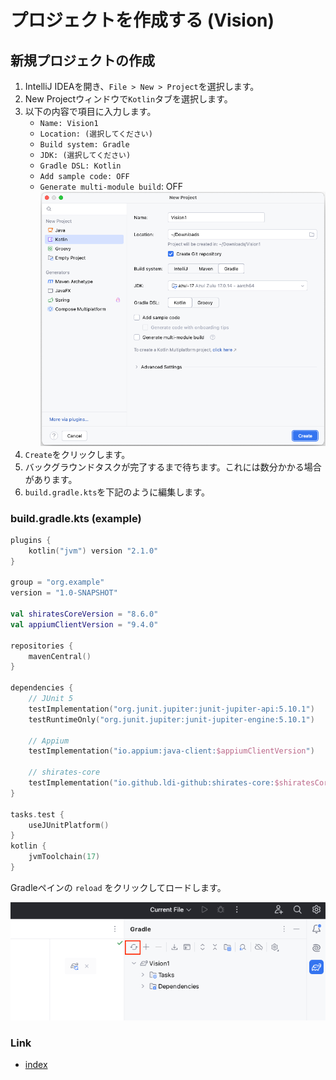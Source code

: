 # プロジェクトを作成する (Vision)

## 新規プロジェクトの作成

1. IntelliJ IDEAを開き、`File > New > Project`を選択します。
1. New Projectウィンドウで`Kotlin`タブを選択します。
1. 以下の内容で項目に入力します。
    - `Name: Vision1`
    - `Location: (選択してください)`
    - `Build system: Gradle`
    - `JDK: (選択してください)`
    - `Gradle DSL: Kotlin`
    - `Add sample code: OFF`
    - `Generate multi-module build`: OFF
      <br>![](_images/new_project.png)
1. `Create`をクリックします。
1. バックグラウンドタスクが完了するまで待ちます。これには数分かかる場合があります。
1. `build.gradle.kts`を下記のように編集します。

### build.gradle.kts (example)

```kotlin
plugins {
    kotlin("jvm") version "2.1.0"
}

group = "org.example"
version = "1.0-SNAPSHOT"

val shiratesCoreVersion = "8.6.0"
val appiumClientVersion = "9.4.0"

repositories {
    mavenCentral()
}

dependencies {
    // JUnit 5
    testImplementation("org.junit.jupiter:junit-jupiter-api:5.10.1")
    testRuntimeOnly("org.junit.jupiter:junit-jupiter-engine:5.10.1")

    // Appium
    testImplementation("io.appium:java-client:$appiumClientVersion")

    // shirates-core
    testImplementation("io.github.ldi-github:shirates-core:$shiratesCoreVersion")
}

tasks.test {
    useJUnitPlatform()
}
kotlin {
    jvmToolchain(17)
}
```

Gradleペインの `reload` をクリックしてロードします。

![](_images/gradle_refresh.png)

### Link

- [index](../../../index_ja.md)

